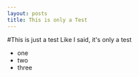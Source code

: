 ```yaml
---
layout: posts
title: This is only a Test
---
```



#This is just a test
Like I said, it's only a test

* one
* two
* three